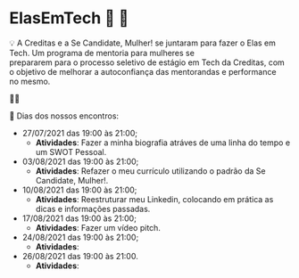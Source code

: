 # ElasEmTech :green_heart: :rocket:

:bulb: A Creditas e a Se Candidate, Mulher! se juntaram para fazer o Elas em Tech. Um programa de mentoria para mulheres se   
prepararem para o processo seletivo de estágio em Tech da Creditas, com o objetivo de melhorar a autoconfiança das mentorandas e performance  
no mesmo. 

:raising_hand_woman:	

:calendar: Dias dos nossos encontros:  
- 27/07/2021 das 19:00 às 21:00;  
  - **Atividades**: Fazer a minha biografia atráves de uma linha do tempo e um SWOT Pessoal.
- 03/08/2021 das 19:00 às 21:00;  
  - **Atividades**: Refazer o meu currículo utilizando o padrão da Se Candidate, Mulher!.
- 10/08/2021 das 19:00 às 21:00;  
  - **Atividades**: Reestruturar meu Linkedin, colocando em prática as dicas e informações passadas.
- 17/08/2021 das 19:00 às 21:00;  
  - **Atividades**: Fazer um vídeo pitch.
- 24/08/2021 das 19:00 às 21:00;  
  - **Atividades**:
- 26/08/2021 das 19:00 às 21:00.  
  - **Atividades**:
